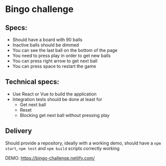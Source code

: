 # Bingo challenge

## Specs:
* Should have a board with 90 balls
* Inactive balls should be dimmed
* You can see the last ball on the bottom of the page
* You need to press play in order to get new balls
* You can press right arrow to get next ball
* You can press space to restart the game

## Technical specs:
* Use React or Vue to build the application
* Integration tests should be done at least for
  * Get next ball
  * Reset
  * Blocking get next ball without pressing play

## Delivery
Should provide a repository, ideally with a working demo, should have a `npm start`, `npm test` and `npm build` scripts correctly working

DEMO: https://bingo-challenge.netlify.com/
